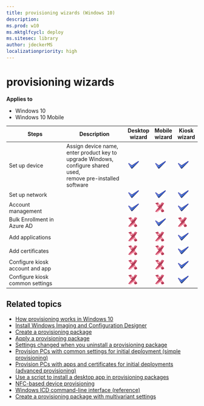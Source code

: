 ```yaml
---
title: provisioning wizards (Windows 10)
description: 
ms.prod: w10
ms.mktglfcycl: deploy
ms.sitesec: library
author: jdeckerMS
localizationpriority: high
---
```


# provisioning wizards


**Applies to**

-   Windows 10
-   Windows 10 Mobile

| Steps | Description | Desktop</br>wizard | Mobile</br>wizard | Kiosk</br>wizard | 
| --- | --- | --- | --- | --- |
| Set up device | Assign device name,</br>enter product key to upgrade Windows,</br>configure shared used,</br>remove pre-installed software | ![yes](images/checkmark.png) | ![yes](images/checkmark.png) | ![yes](images/checkmark.png) |
| Set up network |   | ![yes](images/checkmark.png) | ![yes](images/checkmark.png) | ![yes](images/checkmark.png) |
| Account management |  | ![yes](images/checkmark.png)  | ![no](images/crossmark.png)  | ![yes](images/checkmark.png)  |
| Bulk Enrollment in Azure AD |  |  ![no](images/crossmark.png) | ![yes](images/checkmark.png) | ![no](images/crossmark.png) |
| Add applications |  |  ![no](images/crossmark.png) | ![no](images/crossmark.png) | ![yes](images/checkmark.png) |
| Add certificates |  |  ![no](images/crossmark.png) | ![no](images/crossmark.png) | ![yes](images/checkmark.png) |
| Configure kiosk account and app |  |  ![no](images/crossmark.png) | ![no](images/crossmark.png) | ![yes](images/checkmark.png) |
| Configure kiosk common settings |  |  ![no](images/crossmark.png) | ![no](images/crossmark.png) | ![yes](images/checkmark.png) |
 

## Related topics

- [How provisioning works in Windows 10](provisioning-how-it-works.md)
- [Install Windows Imaging and Configuration Designer](provisioning-install-icd.md)
- [Create a provisioning package](provisioning-create-package.md)
- [Apply a provisioning package](provisioning-apply-package.md)
- [Settings changed when you uninstall a provisioning package](provisioning-uninstall-package.md)
- [Provision PCs with common settings for initial deployment (simple provisioning)](provision-pcs-for-initial-deployment.md)
- [Provision PCs with apps and certificates for initial deployments (advanced provisioning)](provision-pcs-with-apps-and-certificates.md)
- [Use a script to install a desktop app in provisioning packages](provisioning-script-to-install-app.md)
- [NFC-based device provisioning](provisioning-nfc.md)
- [Windows ICD command-line interface (reference)](provisioning-command-line.md)
- [Create a provisioning package with multivariant settings](provisioning-multivariant.md)





 

 





